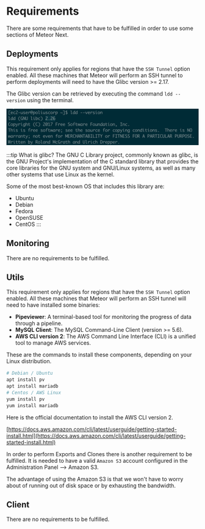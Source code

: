 # Requirements

There are some requirements that have to be fulfilled in order to use some sections of Meteor Next.

## Deployments

This requirement only applies for regions that have the `SSH Tunnel` option enabled. All these machines that Meteor will perform an SSH tunnel to perform deployments will need to have the Glibc version >= 2.17.

The Glibc version can be retrieved by executing the command `ldd --version` using the terminal.

![alt text](../assets/requirements/requirements-ldd.png "Glibc version")

:::tip What is glibc?
The GNU C Library project, commonly known as glibc, is the GNU Project's implementation of the C standard library that provides the core libraries for the GNU system and GNU/Linux systems, as well as many other systems that use Linux as the kernel.

Some of the most best-known OS that includes this library are:

- Ubuntu
- Debian
- Fedora
- OpenSUSE
- CentOS
:::

## Monitoring

There are no requirements to be fulfilled.

## Utils

This requirement only applies for regions that have the `SSH Tunnel` option enabled. All these machines that Meteor will perform an SSH tunnel will need to have installed some binaries:

- **Pipeviewer**: A terminal-based tool for monitoring the progress of data through a pipeline.
- **MySQL Client**: The MySQL Command-Line Client (version >= 5.6).
- **AWS CLI version 2**: The AWS Command Line Interface (CLI) is a unified tool to manage AWS services. 

These are the commands to install these components, depending on your Linux distribution.

```bash
# Debian / Ubuntu
apt install pv
apt install mariadb
# Centos / AWS Linux
yum install pv
yum install mariadb
```

Here is the official documentation to install the AWS CLI version 2.

[https://docs.aws.amazon.com/cli/latest/userguide/getting-started-install.html](https://docs.aws.amazon.com/cli/latest/userguide/getting-started-install.html)

In order to perform Exports and Clones there is another requirement to be fulfilled. It is needed to have a valid `Amazon S3` account configured in the Administration Panel --> Amazon S3.

The advantage of using the Amazon S3 is that we won't have to worry about of running out of disk space or by exhausting the bandwidth.

## Client

There are no requirements to be fulfilled.
